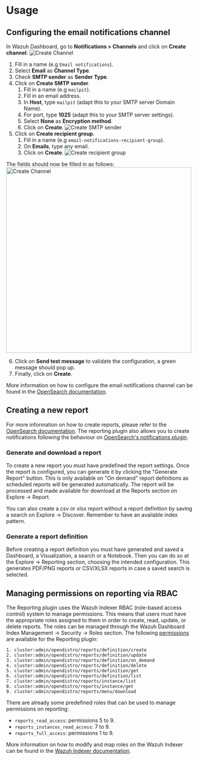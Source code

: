 # Usage

## Configuring the email notifications channel

In Wazuh Dashboard, go to **Notifications > Channels** and click on **Create channel**:
![Create Channel](/img/channelCreation.png)
1. Fill in a name (e.g `Email notifications`).
2. Select **Email** as **Channel Type**.
3. Check **SMTP sender** as **Sender Type**.
4. Click on **Create SMTP sender**.
   1. Fill in a name (e.g `mailpit`).
   2. Fill in an email address.
   3. In **Host**, type `mailpit` (adapt this to your SMTP server Domain Name).
   4. For port, type **1025** (adapt this to your SMTP server settings).
   5. Select **None** as **Encryption method**.
   6. Click on **Create**.
   ![Create SMTP sender](/img/SMTPSender.png)
5. Click on **Create recipient group**.
   1. Fill in a name (e.g `email-notifications-recipient-group`).
   2. On **Emails**, type any email.
   3. Click on **Create**.
   ![Create recipient group](/img/recipientGroup.png)

The fields should now be filled in as follows:
<img src="/img/channelCreation2.png" alt="Create Channel" width="500"/>

6. Click on **Send test message** to validate the configuration, a green message should pop up.
7. Finally, click on **Create**.

More information on how to configure the email notifications channel can be found in the [OpenSearch documentation](https://docs.opensearch.org/docs/latest/observing-your-data/notifications/index/#email-as-a-channel-type).

## Creating a new report

For more information on how to create reports, please refer to the [OpenSearch documentation](https://docs.opensearch.org/docs/latest/reporting/report-dashboard-index/). The reporting plugin also allows you to create notifications following the behaviour on [OpenSearch's notifications plugin](https://docs.opensearch.org/docs/latest/observing-your-data/notifications/index/).

### Generate and download a report
To create a new report you must have predefined the report settings. Once the report is configured, you can generate it by clicking the "Generate Report" button. This is only available on "On demand" report definitions as scheduled reports will be generated automatically. The report will be processed and made available for download at the Reports section on Explore -> Report.

You can also create a csv or xlsx report without a report definition by saving a search on Explore -> Discover. Remember to have an available index pattern.

### Generate a report definition
Before creating a report definition you must have generated and saved a Dashboard, a Visualization, a search or a Notebook. Then you can do so at the Explore -> Reporting section, choosing the intended configuration. This generates PDF/PNG reports or CSV/XLSX reports in case a saved search is selected.

## Managing permissions on reporting via RBAC
The Reporting plugin uses the Wazuh Indexer RBAC (role-based access control) system to manage permissions. This means that users must have the appropriate roles assigned to them in order to create, read, update, or delete reports. The roles can be managed through the Wazuh Dashboard Index Management -> Security -> Roles section. The following [permissions](https://docs.opensearch.org/docs/latest/security/access-control/permissions/#reporting-permissions) are available for the Reporting plugin:

```
1. cluster:admin/opendistro/reports/definition/create
2. cluster:admin/opendistro/reports/definition/update
3. cluster:admin/opendistro/reports/definition/on_demand
4. cluster:admin/opendistro/reports/definition/delete
5. cluster:admin/opendistro/reports/definition/get
6. cluster:admin/opendistro/reports/definition/list
7. cluster:admin/opendistro/reports/instance/list
8. cluster:admin/opendistro/reports/instance/get
9. cluster:admin/opendistro/reports/menu/download
```

There are already some predefined roles that can be used to manage permissions on reporting:
- `reports_read_access`: permissions 5 to 9.
- `reports_instances_read_access`: 7 to 9.
- `reports_full_access`: permissions 1 to 9.

More information on how to modify and map roles on the Wazuh Indexer can be found in the [Wazuh Indexer documentation](https://documentation.wazuh.com/current/user-manual/user-administration/rbac.html).
